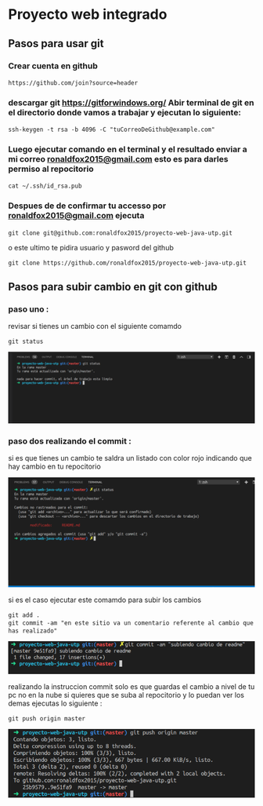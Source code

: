 # Proyecto web integrado

## Pasos para usar git

### Crear cuenta en github

```
https://github.com/join?source=header
```

### descargar git https://gitforwindows.org/ Abir terminal de git en el directorio donde vamos a trabajar y ejecutan lo siguiente:

```
ssh-keygen -t rsa -b 4096 -C "tuCorreoDeGithub@example.com"
```

### Luego ejecutar comando en el terminal y el resultado enviar a mi correo ronaldfox2015@gmail.com esto es para darles permiso al repocitorio

```
cat ~/.ssh/id_rsa.pub
```

### Despues de de confirmar tu accesso por ronaldfox2015@gmail.com ejecuta

```
git clone git@github.com:ronaldfox2015/proyecto-web-java-utp.git
```
o este ultimo te pidira usuario y pasword del github
```
git clone https://github.com/ronaldfox2015/proyecto-web-java-utp.git
```

## Pasos para subir cambio en git con github

### paso uno :

revisar si tienes un cambio con el siguiente comamdo

```
git status
```

 ![alt text](https://raw.githubusercontent.com/ronaldfox2015/proyecto-web-java-utp/master/app/doc/img/Captura%20de%20pantalla%20de%202019-06-18%2013-37-26.png)

### paso dos realizando el commit :

si es que tienes un cambio te saldra un listado con color rojo indicando que hay cambio en tu repocitorio

 ![alt text](https://raw.githubusercontent.com/ronaldfox2015/proyecto-web-java-utp/master/app/doc/img/Captura%20de%20pantalla%20de%202019-06-18%2013-38-56.png)

si es el caso ejecutar este comamdo para subir los cambios

```
git add .
git commit -am "en este sitio va un comentario referente al cambio que has realizado"
```

 ![alt text](https://raw.githubusercontent.com/ronaldfox2015/proyecto-web-java-utp/master/app/doc/img/Captura%20de%20pantalla%20de%202019-06-18%2013-43-21.png)


realizando la instruccion commit solo es que guardas el cambio a nivel de tu pc no en la nube si quieres que se suba al repocitorio y lo puedan ver los demas ejecutas lo siguiente :

```
git push origin master
```

 ![alt text](https://raw.githubusercontent.com/ronaldfox2015/proyecto-web-java-utp/master/app/doc/img/Captura%20de%20pantalla%20de%202019-06-18%2013-43-50.png)

